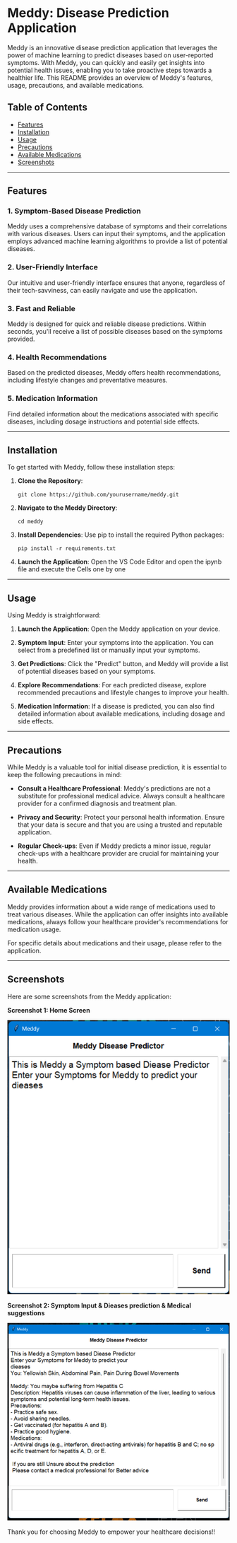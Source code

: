 # Meddy: Disease Prediction Application

Meddy is an innovative disease prediction application that leverages the power of machine learning to predict diseases based on user-reported symptoms. With Meddy, you can quickly and easily get insights into potential health issues, enabling you to take proactive steps towards a healthier life. This README provides an overview of Meddy's features, usage, precautions, and available medications.

## Table of Contents

- [Features](#features)
- [Installation](#installation)
- [Usage](#usage)
- [Precautions](#precautions)
- [Available Medications](#availablemedications)
- [Screenshots](#screenshots)

---

## Features

### 1. Symptom-Based Disease Prediction
Meddy uses a comprehensive database of symptoms and their correlations with various diseases. Users can input their symptoms, and the application employs advanced machine learning algorithms to provide a list of potential diseases.

### 2. User-Friendly Interface
Our intuitive and user-friendly interface ensures that anyone, regardless of their tech-savviness, can easily navigate and use the application.

### 3. Fast and Reliable
Meddy is designed for quick and reliable disease predictions. Within seconds, you'll receive a list of possible diseases based on the symptoms provided.

### 4. Health Recommendations
Based on the predicted diseases, Meddy offers health recommendations, including lifestyle changes and preventative measures.

### 5. Medication Information
Find detailed information about the medications associated with specific diseases, including dosage instructions and potential side effects.

---
## Installation

To get started with Meddy, follow these installation steps:

1. **Clone the Repository**:
   ```
   git clone https://github.com/yourusername/meddy.git
   ```

2. **Navigate to the Meddy Directory**:
   ```
   cd meddy
   ```

3. **Install Dependencies**:
   Use pip to install the required Python packages:
   ```
   pip install -r requirements.txt
   ```

4. **Launch the Application**:
   Open the VS Code Editor and open the ipynb file and execute the Cells one by one

---


## Usage

Using Meddy is straightforward:

1. **Launch the Application**: Open the Meddy application on your device.

2. **Symptom Input**: Enter your symptoms into the application. You can select from a predefined list or manually input your symptoms.

3. **Get Predictions**: Click the "Predict" button, and Meddy will provide a list of potential diseases based on your symptoms.

4. **Explore Recommendations**: For each predicted disease, explore recommended precautions and lifestyle changes to improve your health.

5. **Medication Information**: If a disease is predicted, you can also find detailed information about available medications, including dosage and side effects.

---

## Precautions

While Meddy is a valuable tool for initial disease prediction, it is essential to keep the following precautions in mind:

- **Consult a Healthcare Professional**: Meddy's predictions are not a substitute for professional medical advice. Always consult a healthcare provider for a confirmed diagnosis and treatment plan.

- **Privacy and Security**: Protect your personal health information. Ensure that your data is secure and that you are using a trusted and reputable application.

- **Regular Check-ups**: Even if Meddy predicts a minor issue, regular check-ups with a healthcare provider are crucial for maintaining your health.

---

## Available Medications

Meddy provides information about a wide range of medications used to treat various diseases. While the application can offer insights into available medications, always follow your healthcare provider's recommendations for medication usage.

For specific details about medications and their usage, please refer to the application.

---

## Screenshots

Here are some screenshots from the Meddy application:

**Screenshot 1: Home Screen**

![Home Screen](home.png)

**Screenshot 2: Symptom Input & Dieases prediction & Medical suggestions**

![Symptom Input](sym_predict.png)

Thank you for choosing Meddy to empower your healthcare decisions!!
